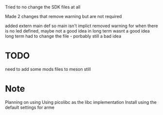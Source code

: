 Tried to no change the SDK files at all

Made 2 changes that remove warning but are not required 

added extern main def so main isn't implict 
removed warning for when there is no led defined, maybe not a good idea in long term 
wasnt a good idea long term had to change the file - porbably still a bad idea

# TODO
need to add some mods files to meson still 

# Note
Planning on using
Using picolibc as the libc implementation
Install using the default settings for arme